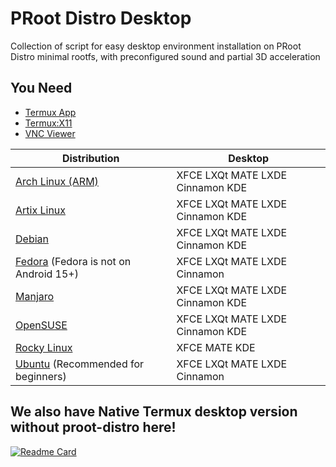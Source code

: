 # PRoot Distro Desktop
Collection of script for easy desktop environment installation on PRoot Distro minimal rootfs, with preconfigured sound and partial 3D acceleration 

## You Need
- [Termux App](https://github.com/termux/termux-app/releases)
- [Termux:X11](https://github.com/termux/termux-x11/releases)
- [VNC Viewer](https://play.google.com/store/apps/details?id=com.realvnc.viewer.android)


| Distribution     | Desktop   |
|------------------|------------|
| [Arch Linux (ARM)](https://github.com/arfshl/proot-distro-desktop/tree/main/arch) | XFCE LXQt MATE LXDE Cinnamon KDE |
| [Artix Linux](https://github.com/arfshl/proot-distro-desktop/tree/main/artix) | XFCE LXQt MATE LXDE Cinnamon KDE | 
| [Debian](https://github.com/arfshl/proot-distro-desktop/tree/main/debian) | XFCE LXQt MATE LXDE Cinnamon KDE |
| [Fedora](https://github.com/arfshl/proot-distro-desktop/tree/main/fedora) (Fedora is not on Android 15+) | XFCE LXQt MATE LXDE Cinnamon |
| [Manjaro](https://github.com/arfshl/proot-distro-desktop/tree/main/manjaro) | XFCE LXQt MATE LXDE Cinnamon KDE | 
| [OpenSUSE](https://github.com/arfshl/proot-distro-desktop/tree/main/opensuse/)     |  XFCE LXQt MATE LXDE Cinnamon KDE   |
| [Rocky Linux](https://github.com/arfshl/proot-distro-desktop/tree/main/el/rocky) | XFCE MATE KDE    |
| [Ubuntu](https://github.com/arfshl/proot-distro-desktop/tree/main/ubuntu) (Recommended for beginners) | XFCE LXQt MATE LXDE Cinnamon

## We also have Native Termux desktop version without proot-distro here!

[![Readme Card](https://github-readme-stats.vercel.app/api/pin/?username=arfshl&repo=termux-desktop&theme=transparent)](https://github.com/arfshl/termux-desktop)
